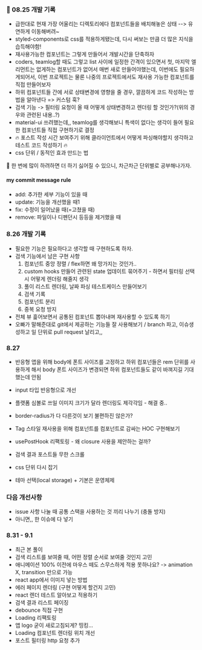 ### 🌼 08.25 개발 기록

- 급한대로 현재 가장 어울리는 디렉토리에다 컴포넌트들을 배치해놓은 상태 --> 유연하게 이동해버려~
- styled-components로 css를 적용하게됐는데, 다시 써보는 만큼 더 많은 지식을 습득해야함!
- 재사용가능한 컴포넌트는 그렇게 만들어서 개발시간을 단축하자
- coders, teamlog할 때도 그렇고 list 사이에 일정한 간격이 있으면서 첫, 마지막 엘리먼트는 없게하는 컴포넌트가
  없어서 매번 새로 만들어야했는데, 이번에도 필요하게되어서, 이번 프로젝트는 물론 나중의 프로젝트에서도 재사용 가능한
  컴포넌트를 직접 만들어보자
- 하위 컴포넌트들 간에 서로 상태변경에 영향을 줄 경우, 깔끔하게 코드 작성하는 방법을 알아낸다 => 커스텀 훅?
- 검색 기능 -> 필터링 요청이 올 때 어떻게 상태변경하고 렌더링 할 것인가?(위의 경우와 관련된 내용..?)
- material-ui 쓰려했는데,, teamlog를 생각해보니 특색이 없다는 생각이 들어 필요한 컴포넌트들 직접 구현하기로 결정
- 🔥 포스트 작성 시간 보여주기 위해 클라이언트에서 어떻게 파싱해야할지 생각하고 테스트 코드 작성하기 🔥
- css 단위 / 동적인 효과 만드는 법

🚨 한 번에 많이 하려하면 더 하기 싫어질 수 있으니, 차근차근 단위별로 공부해나가자.

#### my commit message rule

- add: 추가한 세부 기능이 있을 때
- update: 기능을 개선했을 때1
- fix: 수정이 일어났을 때(=고쳤을 때)
- remove: 파일이나 디펜던시 등등을 제거했을 때

### 8.26 개발 기록

- 필요한 기능은 필요하다고 생각할 때 구현하도록 하자.
- 검색 기능에서 남은 구현 사항
  1. 컴포넌트 중앙 정렬 / flex하면 왜 망가지는 것인가..
  2. custom hooks 만들어 관련된 state 업데이트 묶어주기 - 하면서 필터링 선택 시 어떻게 렌더링 해줄지 생각
  3. 풀이 리스트 렌더링, 날짜 파싱 테스트케이스 만들어보기
  4. 검색 기록
  5. 컴포넌트 분리
  6. 중복 요청 방지
- 전체 뷰 흝어보면서 공통된 컴포넌트 뽑아내며 재사용할 수 있도록 하기
- 오빠가 말해준대로 git에서 제공하는 기능들 잘 사용해보기 / branch 파고, 이슈생성하고 일 단위로 pull request 날리고,,

### 8.27

- 반응형 앱을 위해 body에 폰트 사이즈를 고정하고 하위 컴포넌들은 rem 단위를 사용하게 해서
  body 폰트 사이즈가 변경되면 하위 컴포넌트들도 같이 바껴지길 기대했는데 안됨
- input 타입 반응형으로 개선
- 플랫폼 심볼로 쓰일 이미지 크기가 달라 렌더링도 제각각임 - 해결 중..
- border-radius가 다 다른것이 보기 불편하진 않은가?
- Tag 스타일 재사용을 위해 컴포넌트를 컴포넌트로 감싸는 HOC 구현해보기
- usePostHook 리팩토링 - 왜 closure 사용을 제안하는 걸까?
- 검색 결과 포스트들 무한 스크롤

- css 단위 다시 잡기
- 테마 선택(local storage) + 기본은 운영체제

### 다음 개선사항

- issue 사항 나눌 때 공통 스택을 사용하는 것 끼리 나누기 (충돌 방지)
- 아니면,, 한 이슈에 다 넣기

### 8.31 - 9.1

- 최근 본 풀이
- 검색 리스트를 보여줄 때, 어떤 정렬 순서로 보여줄 것인지 고민
- 애니메이션 100% 이전에 마우스 떼도 스무스하게 적용 못하나요? -> animation X, transition 만으로 가능
- react app에서 이미지 넣는 방법
- 에러 페이지 렌더링 (구현 어떻게 할건지 고민)
- react 렌더 테스트 알아보고 적용하기
- 검색 결과 리스트 페이징
- debounce 직접 구현
- Loading 리팩토링
- 앱 logo 굳이 새로고침되게? 띵킹...
- Loading 컴포넌트 렌더링 위치 개선
- 포스트 필터링 http 요청 추가
